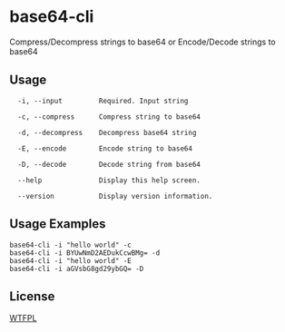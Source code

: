 # base64-cli

Compress/Decompress strings to base64 or Encode/Decode strings to base64

## Usage

```
  -i, --input         Required. Input string

  -c, --compress      Compress string to base64

  -d, --decompress    Decompress base64 string

  -E, --encode        Encode string to base64

  -D, --decode        Decode string from base64

  --help              Display this help screen.

  --version           Display version information.
```

## Usage Examples

```
base64-cli -i "hello world" -c
base64-cli -i BYUwNmD2AEDukCcwBMg= -d
base64-cli -i "hello world" -E
base64-cli -i aGVsbG8gd29ybGQ= -D
```

## License

[WTFPL](LICENSE)
